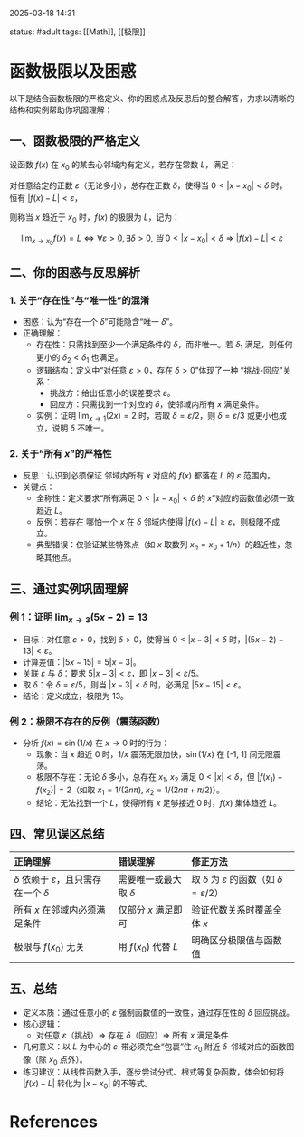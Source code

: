 2025-03-18    14:31

status: #adult 
tags: [[Math]], [[极限]]


# 函数极限以及困惑

以下是结合函数极限的严格定义、你的困惑点及反思后的整合解答，力求以清晰的结构和实例帮助你巩固理解：

## 一、函数极限的严格定义

设函数 $f(x)$ 在 $x_0$ 的某去心邻域内有定义，若存在常数 $L$，满足：

对任意给定的正数 $\varepsilon$（无论多小），总存在正数 $\delta$，使得当 $0<|x-x_0|<\delta$ 时，恒有 $|f(x)-L|<\varepsilon$，

则称当 $x$ 趋近于 $x_0$ 时，$f(x)$ 的极限为 $L$，记为：

$$
\lim_{x\to x_0}f(x)=L \iff \forall\varepsilon>0,\exists\delta>0,\ 当\ 0<|x-x_0|<\delta\Rightarrow|f(x)-L|<\varepsilon
$$

## 二、你的困惑与反思解析

### 1. 关于“存在性”与“唯一性”的混淆

* 困惑：认为“存在一个 $\delta$”可能隐含“唯一 $\delta$”。
* 正确理解：
    * 存在性：只需找到至少一个满足条件的 $\delta$，而非唯一。若 $\delta_1$ 满足，则任何更小的 $\delta_2 < \delta_1$ 也满足。
    * 逻辑结构：定义中“对任意 $\varepsilon>0$，存在 $\delta>0$”体现了一种 “挑战-回应”关系：
        * 挑战方：给出任意小的误差要求 $\varepsilon$。
        * 回应方：只需找到一个对应的 $\delta$，使邻域内所有 $x$ 满足条件。
    * 实例：证明 $\lim_{x\to 1}(2x)=2$ 时，若取 $\delta = \varepsilon/2$，则 $\delta = \varepsilon/3$ 或更小也成立，说明 $\delta$ 不唯一。

### 2. 关于“所有 $x$”的严格性

* 反思：认识到必须保证 邻域内所有 $x$ 对应的 $f(x)$ 都落在 $L$ 的 $\varepsilon$ 范围内。
* 关键点：
    * 全称性：定义要求“所有满足 $0<|x-x_0|<\delta$ 的 $x$”对应的函数值必须一致趋近 $L$。
    * 反例：若存在 哪怕一个 $x$ 在 $\delta$ 邻域内使得 $|f(x)-L|\ge\varepsilon$，则极限不成立。
    * 典型错误：仅验证某些特殊点（如 $x$ 取数列 $x_n=x_0+1/n$）的趋近性，忽略其他点。

## 三、通过实例巩固理解

### 例 1：证明 $\lim_{x\to 3}(5x-2)=13$

* 目标：对任意 $\varepsilon > 0$，找到 $\delta > 0$，使得当 $0<|x-3|<\delta$ 时，$|(5x-2)-13|<\varepsilon$。
* 计算差值：$|5x-15|=5|x-3|$。
* 关联 $\varepsilon$ 与 $\delta$：要求 $5|x-3|<\varepsilon$，即 $|x-3|<\varepsilon/5$。
* 取 $\delta$：令 $\delta=\varepsilon/5$，则当 $|x-3|<\delta$ 时，必满足 $|5x-15|<\varepsilon$。
* 结论：定义成立，极限为 13。

### 例 2：极限不存在的反例（震荡函数）

* 分析 $f(x)=\sin(1/x)$ 在 $x\to 0$ 时的行为：
    * 现象：当 $x$ 趋近 0 时，$1/x$ 震荡无限加快，$\sin(1/x)$ 在 [-1, 1] 间无限震荡。
    * 极限不存在：无论 $\delta$ 多小，总存在 $x_1$, $x_2$ 满足 $0<|x|<\delta$，但 $|f(x_1)-f(x_2)|=2$（如取 $x_1=1/(2n\pi)$, $x_2=1/(2n\pi+\pi/2)$）。
    * 结论：无法找到一个 $L$，使得所有 $x$ 足够接近 0 时，$f(x)$ 集体趋近 $L$。

## 四、常见误区总结

| 正确理解                                | 错误理解                         | 修正方法                                  |
| :-------------------------------------- | :------------------------------- | :---------------------------------------- |
| $\delta$ 依赖于 $\varepsilon$，且只需存在一个 $\delta$ | 需要唯一或最大取 $\delta$                 | 取 $\delta$ 为 $\varepsilon$ 的函数（如 $\delta=\varepsilon/2$） |
| 所有 $x$ 在邻域内必须满足条件          | 仅部分 $x$ 满足即可              | 验证代数关系时覆盖全体 $x$                |
| 极限与 $f(x_0)$ 无关                    | 用 $f(x_0)$ 代替 $L$             | 明确区分极限值与函数值                    |

## 五、总结

* 定义本质：通过任意小的 $\varepsilon$ 强制函数值的一致性，通过存在性的 $\delta$ 回应挑战。
* 核心逻辑：
    * 对任意 $\varepsilon$（挑战）$\Rightarrow$ 存在 $\delta$（回应）$\Rightarrow$ 所有 $x$ 满足条件
* 几何意义：以 $L$ 为中心的 $\varepsilon$-带必须完全“包裹”住 $x_0$ 附近 $\delta$-邻域对应的函数图像（除 $x_0$ 点外）。
* 练习建议：从线性函数入手，逐步尝试分式、根式等复杂函数，体会如何将 $|f(x)-L|$ 转化为 $|x-x_0|$ 的不等式。


# References
